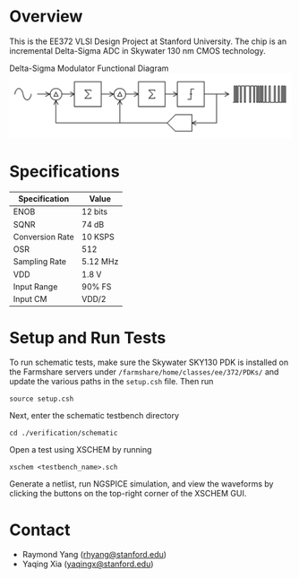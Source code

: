 # Overview
This is the EE372 VLSI Design Project at Stanford University. The chip is an incremental Delta-Sigma ADC in Skywater 130 nm CMOS technology.


Delta-Sigma Modulator Functional Diagram
![dsm_block](./misc/dsm_functional.PNG)

# Specifications
| Specification | Value        |
| ------------- | ------------- |
| ENOB | 12 bits |
| SQNR | 74 dB |
| Conversion Rate | 10 KSPS |
| OSR | 512 |
| Sampling Rate | 5.12 MHz |
| VDD | 1.8 V |
| Input Range | 90% FS |
| Input CM | VDD/2 |

# Setup and Run Tests
To run schematic tests, make sure the Skywater SKY130 PDK is installed on the Farmshare servers under `/farmshare/home/classes/ee/372/PDKs/` and update the various paths in the `setup.csh` file. Then run
```
source setup.csh
```
Next, enter the schematic testbench directory
```
cd ./verification/schematic
```
Open a test using XSCHEM by running
```
xschem <testbench_name>.sch
```
Generate a netlist, run NGSPICE simulation, and view the waveforms by clicking the buttons on the top-right corner of the XSCHEM GUI.

# Contact
- Raymond Yang (rhyang@stanford.edu)
- Yaqing Xia (yaqingx@stanford.edu)

